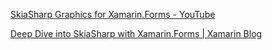 


[SkiaSharp Graphics for Xamarin.Forms - YouTube](https://www.youtube.com/watch?list=PLM75ZaNQS_FZY5o9dyObEItPaPKG4iD87&v=fF0tzA6wUhA)


[Deep Dive into SkiaSharp with Xamarin.Forms | Xamarin Blog](https://blog.xamarin.com/deep-dive-skiasharp-xamarin-forms/?utm_medium=social&utm_campaign=blog&utm_source=linkedin&utm_content=skiasharp-xamarinforms)

